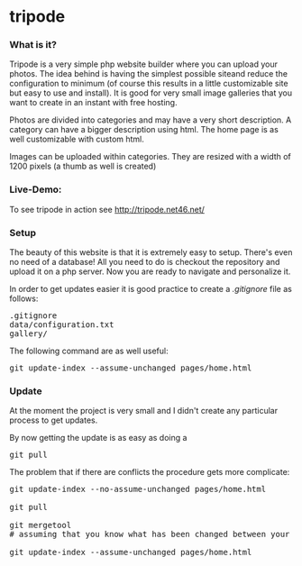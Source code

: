 tripode
=======

### What is it?
Tripode is a very simple php website builder where you can upload your photos.
The idea behind is having the simplest possible siteand reduce the configuration to minimum (of course this results in a little customizable site but easy to use and install).
It is good for very small image galleries that you want to create in an instant with free hosting.

Photos are divided into categories and may have a very short description.
A category can have a bigger description using html.
The home page is as well customizable with custom html.

Images can be uploaded within categories. They are resized with a width of 1200 pixels (a thumb as well is created)

### Live-Demo:
To see tripode in action see http://tripode.net46.net/

### Setup
The beauty of this website is that it is extremely easy to setup.
There's even no need of a database!
All you need to do is checkout the repository and upload it on a php server.
Now you are ready to navigate and personalize it.

In order to get updates easier it is good practice to create a *.gitignore* file as follows:
<pre>
.gitignore
data/configuration.txt
gallery/
</pre>

The following command are as well useful:
<pre>
git update-index --assume-unchanged pages/home.html
</pre>

### Update
At the moment the project is very small and I didn't create any particular process to get updates.

By now getting the update is as easy as doing a
<pre>
git pull
</pre>

The problem that if there are conflicts the procedure gets more complicate:
<pre>
git update-index --no-assume-unchanged pages/home.html

git pull

git mergetool
# assuming that you know what has been changed between your version and the new version

git update-index --assume-unchanged pages/home.html
</pre>
